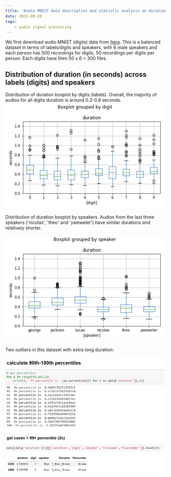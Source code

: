 ```yaml
---
title: 'Audio MNIST data description and statistic analysis on durations'
date: 2022-09-20
tags:
    - audio signal processing
---
```


<!--
Audio MNIST data description and statistic analysis on durations
---
-->
We first download audio MNIST (digits) data from [here](https://www.kaggle.com/datasets/alanchn31/free-spoken-digits).  This is a balanced dataset in terms of labels/digits and speakers, with 6 male speakers and each person has 500 recordings for digits, 50 recordings per digits per person. Each digits have then 50 x 6 = 300 files.


Distribution of duration (in seconds) across labels (digits) and speakers 
---


Distribution of duration boxplot by digits (labels). Overall, the majority of audios for all digits duration is around 0.2-0.8 seconds. 
<img src='./audio_mnist_posts/figures/duration_by_digit.png' width = '500'>


Distribution of duration boxplot by speakers. Audios from the last three speakers ('nicolas', 'theo' and 'yweweler') have similar durations and relatively shorter. 

<img src='./audio_mnist_posts/figures/duration_by_speaker.png' width = '500'>


Two outliers in this dataset with extra long duration:

<img src='./audio_mnist_posts/figures/get_outliers.PNG' width = '500'>